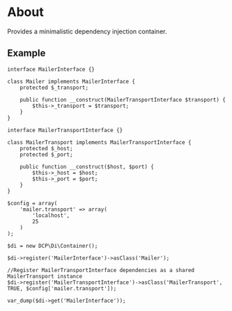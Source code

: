 About
=====
Provides a minimalistic dependency injection container.

Example
-------
	interface MailerInterface {}

	class Mailer implements MailerInterface {
		protected $_transport;

		public function __construct(MailerTransportInterface $transport) {
			$this->_transport = $transport;
		}
	}

	interface MailerTransportInterface {}

	class MailerTransport implements MailerTransportInterface {
		protected $_host;
		protected $_port;

		public function __construct($host, $port) {
			$this->_host = $host;
			$this->_port = $port;
		}
	}

	$config = array(
		'mailer.transport' => array(
			'localhost',
			25
		)
	);

	$di = new DCP\Di\Container();

	$di->register('MailerInterface')->asClass('Mailer');

	//Register MailerTransportInterface dependencies as a shared MailerTransport instance
	$di->register('MailerTransportInterface')->asClass('MailerTransport', TRUE, $config['mailer.transport']);

	var_dump($di->get('MailerInterface'));